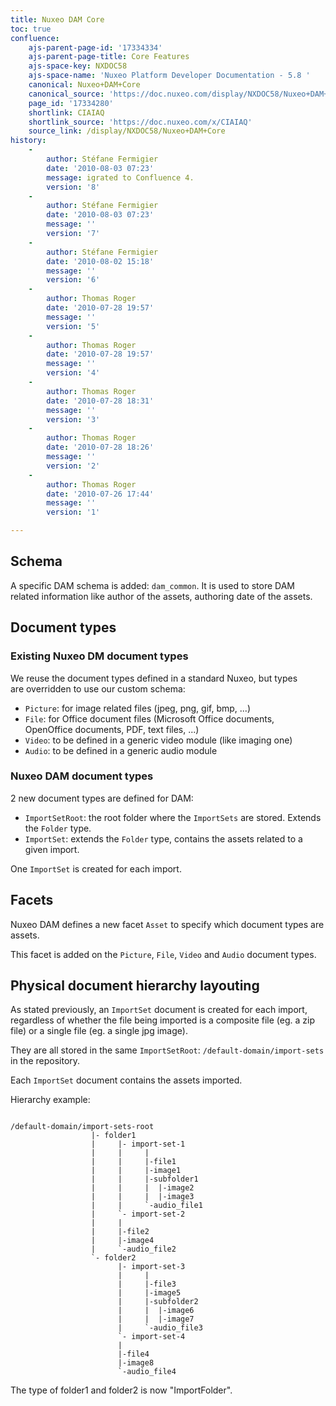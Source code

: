 ```yaml
---
title: Nuxeo DAM Core
toc: true
confluence:
    ajs-parent-page-id: '17334334'
    ajs-parent-page-title: Core Features
    ajs-space-key: NXDOC58
    ajs-space-name: 'Nuxeo Platform Developer Documentation - 5.8 '
    canonical: Nuxeo+DAM+Core
    canonical_source: 'https://doc.nuxeo.com/display/NXDOC58/Nuxeo+DAM+Core'
    page_id: '17334280'
    shortlink: CIAIAQ
    shortlink_source: 'https://doc.nuxeo.com/x/CIAIAQ'
    source_link: /display/NXDOC58/Nuxeo+DAM+Core
history:
    - 
        author: Stéfane Fermigier
        date: '2010-08-03 07:23'
        message: igrated to Confluence 4.
        version: '8'
    - 
        author: Stéfane Fermigier
        date: '2010-08-03 07:23'
        message: ''
        version: '7'
    - 
        author: Stéfane Fermigier
        date: '2010-08-02 15:18'
        message: ''
        version: '6'
    - 
        author: Thomas Roger
        date: '2010-07-28 19:57'
        message: ''
        version: '5'
    - 
        author: Thomas Roger
        date: '2010-07-28 19:57'
        message: ''
        version: '4'
    - 
        author: Thomas Roger
        date: '2010-07-28 18:31'
        message: ''
        version: '3'
    - 
        author: Thomas Roger
        date: '2010-07-28 18:26'
        message: ''
        version: '2'
    - 
        author: Thomas Roger
        date: '2010-07-26 17:44'
        message: ''
        version: '1'

---
```

## Schema

A specific DAM schema is added: `dam_common`. It is used to store DAM related&nbsp;information like author of the assets, authoring date of the assets.

## Document types

### Existing Nuxeo DM document types

We reuse the document types defined in a standard Nuxeo, but types are&nbsp;overridden to use our custom schema:

*   `Picture`: for image related files (jpeg, png, gif, bmp, ...)
*   `File`: for Office document files (Microsoft Office documents, OpenOffice&nbsp;documents, PDF, text files, ...)
*   `Video`: to be defined in a generic video module (like imaging one)
*   `Audio`: to be defined in a generic audio module

### Nuxeo DAM document types

2 new document types are defined for DAM:

*   `ImportSetRoot`: the root folder where the `ImportSets` are stored. Extends the `Folder` type.
*   `ImportSet`: extends the `Folder` type, contains the assets related to a given import.

One `ImportSet` is created for each import.

## Facets

Nuxeo DAM defines a new facet `Asset` to specify which document types are assets.

This facet is added on the `Picture`, `File`, `Video` and `Audio` document types.

## Physical document hierarchy layouting

As stated previously, an `ImportSet` document is created for each import, regardless of whether the file being imported is a composite file (eg. a zip file) or a single file (eg. a single jpg image).

They are all stored in the same `ImportSetRoot`: `/default-domain/import-sets` in the repository.

Each `ImportSet` document contains the assets imported.

Hierarchy example:

```

/default-domain/import-sets-root
                  |- folder1
                  |     |- import-set-1
                  |     |     |
                  |     |     |-file1
                  |     |     |-image1
                  |     |     |-subfolder1
                  |     |     |  |-image2
                  |     |     |  |-image3
                  |     |     `-audio_file1
                  |     `- import-set-2
                  |     |
                  |     |-file2
                  |     |-image4
                  |     `-audio_file2
                  `- folder2
                        |- import-set-3
                        |     |
                        |     |-file3
                        |     |-image5
                        |     |-subfolder2
                        |     |  |-image6
                        |     |  |-image7
                        |     `-audio_file3
                        `- import-set-4
                        |
                        |-file4
                        |-image8
                        `-audio_file4

```

The type of folder1 and folder2 is now "ImportFolder".